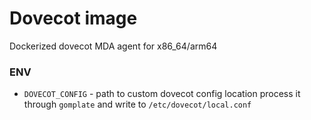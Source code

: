 # Dovecot image

Dockerized dovecot MDA agent for x86_64/arm64

### ENV
- `DOVECOT_CONFIG` - path to custom dovecot config location
  process it through `gomplate` and write to `/etc/dovecot/local.conf`